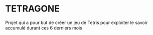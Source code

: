 # TETRAGONE

Projet qui a pour but de créer un jeu de Tetris pour exploiter le savoir accumulé durant ces 6 derniers mois



